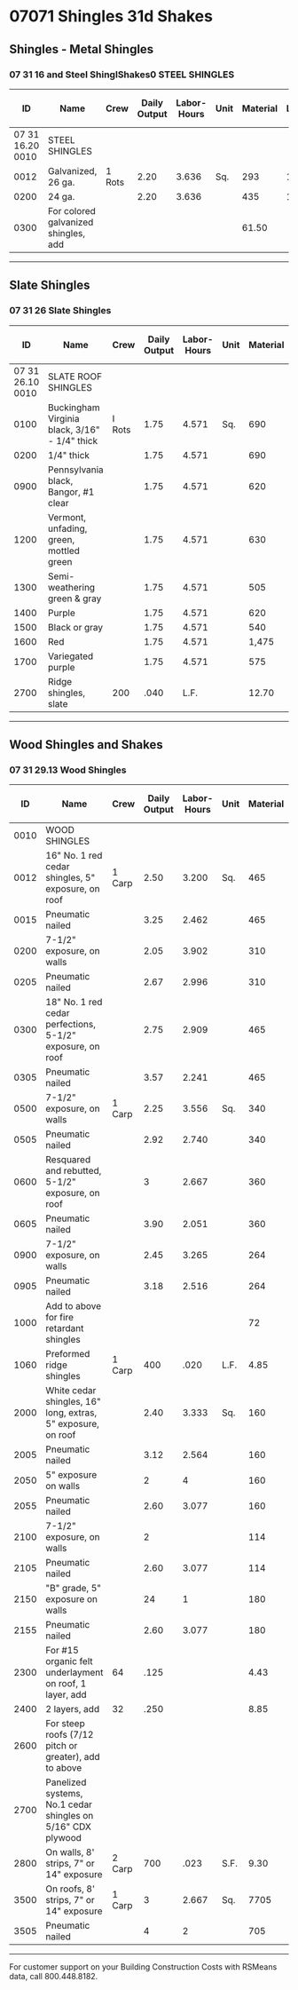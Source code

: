 # 07071 Shingles 31d Shakes

## Shingles - Metal Shingles

### 07 31 16 and Steel ShinglShakes0 STEEL SHINGLES

| ID    | Name                                                                 | Crew   | Daily Output | Labor-Hours | Unit | Material | Labor      | Equipment | Total   | Total Incl O&P |
|-------|----------------------------------------------------------------------|--------|--------------|-------------|------|----------|------------|-----------|---------|----------------|
| 07 31 16.20 0010 | STEEL SHINGLES                                                     |        |              |             |      |          |            |           |         |                |
| 0012  | Galvanized, 26 ga.                                                   | 1 Rots | 2.20         | 3.636       | Sq.  | 293      | 180        |           | 473     | 610            |
| 0200  | 24 ga.                                                               |        | 2.20         | 3.636       |      | 435      | 180        |           | 615     | 770            |
| 0300  | For colored galvanized shingles, add                                 |        |              |             |      | 61.50    |            |           | 61.50   | 67.5           |

---

## Slate Shingles

### 07 31 26 Slate Shingles

| ID    | Name                                                                 | Crew   | Daily Output | Labor-Hours | Unit | Material | Labor      | Equipment | Total   | Total Incl O&P |
|-------|----------------------------------------------------------------------|--------|--------------|-------------|------|----------|------------|-----------|---------|----------------|
| 07 31 26.10 0010 | SLATE ROOF SHINGLES                                                |        |              |             |      |          |            |           |         |                |
| 0100  | Buckingham Virginia black, 3/16" - 1/4" thick                       | I Rots | 1.75         | 4.571       | Sq.  | 690      | 222222222  |           | 917     | 1,125          |
| 0200  | 1/4" thick                                                          |        | 1.75         | 4.571       |      | 690      |            |           | 917     | 1,125          |
| 0900  | Pennsylvania black, Bangor, #1 clear                                |        | 1.75         | 4.571       |      | 620      |            |           | 847     | 1,050          |
| 1200  | Vermont, unfading, green, mottled green                             |        | 1.75         | 4.571       |      | 630      |            |           | 857     | 1,075          |
| 1300  | Semi-weathering green & gray                                        |        | 1.75         | 4.571       |      | 505      |            |           | 732     | 925            |
| 1400  | Purple                                                              |        | 1.75         | 4.571       |      | 620      |            |           | 847     | 1,050          |
| 1500  | Black or gray                                                       |        | 1.75         | 4.571       |      | 540      |            |           | 767     | 965            |
| 1600  | Red                                                                 |        | 1.75         | 4.571       |      | 1,475    |            |           | 1,702   | 1,975          |
| 1700  | Variegated purple                                                   |        | 1.75         | 4.571       |      | 575      |            |           | 802     | 1,000          |
| 2700  | Ridge shingles, slate                                               | 200    | .040         | L.F.        |      | 12.70    | 1.98       |           | 14.68   | 17.            |

---

## Wood Shingles and Shakes

### 07 31 29.13 Wood Shingles

| ID    | Name                                                                 | Crew   | Daily Output | Labor-Hours | Unit | Material | Labor      | Equipment | Total   | Total Incl O&P |
|-------|----------------------------------------------------------------------|--------|--------------|-------------|------|----------|------------|-----------|---------|----------------|
| 0010  | WOOD SHINGLES                                                        |        |              |             |      |          |            |           |         |                |
| 0012  | 16" No. 1 red cedar shingles, 5" exposure, on roof                   | 1 Carp | 2.50         | 3.200       | Sq.  | 465      | 180        |           | 645     | 780            |
| 0015  | Pneumatic nailed                                                     |        | 3.25         | 2.462       |      | 465      | 139        |           | 604     | 715            |
| 0200  | 7-1/2" exposure, on walls                                            |        | 2.05         | 3.902       |      | 310      | 220        |           | 530     | 665            |
| 0205  | Pneumatic nailed                                                     |        | 2.67         | 2.996       |      | 310      | 169        |           | 479     | 590            |
| 0300  | 18" No. 1 red cedar perfections, 5-1/2" exposure, on roof            |        | 2.75         | 2.909       |      | 465      | 164        |           | 629     | 755            |
| 0305  | Pneumatic nailed                                                     |        | 3.57         | 2.241       |      | 465      | 126        |           | 591     | 700            |
| 0500  | 7-1/2" exposure, on walls                                            | 1 Carp | 2.25         | 3.556       | Sq.  | 340      | 200        |           | 540     | 675            |
| 0505  | Pneumatic nailed                                                     |        | 2.92         | 2.740       |      | 340      | 154        |           | 494     | 605            |
| 0600  | Resquared and rebutted, 5-1/2" exposure, on roof                     |        | 3            | 2.667       |      | 360      | 150        |           | 510     | 620            |
| 0605  | Pneumatic nailed                                                     |        | 3.90         | 2.051       |      | 360      | 115        |           | 475     | 565            |
| 0900  | 7-1/2" exposure, on walls                                            |        | 2.45         | 3.265       |      | 264      | 184        |           | 448     | 565            |
| 0905  | Pneumatic nailed                                                     |        | 3.18         | 2.516       |      | 264      | 142        |           | 406     | 500            |
| 1000  | Add to above for fire retardant shingles                             |        |              |             |      | 72       |            |           | 72      | 79             |
| 1060  | Preformed ridge shingles                                             | 1 Carp | 400          | .020        | L.F. | 4.85     | 1.13       |           | 5.98    | 7.0            |
| 2000  | White cedar shingles, 16" long, extras, 5" exposure, on roof         |        | 2.40         | 3.333       | Sq.  | 160      | 188        |           | 3481    | 455            |
| 2005  | Pneumatic nailed                                                     |        | 3.12         | 2.564       |      | 160      | 144        |           | 304     | 390            |
| 2050  | 5" exposure on walls                                                 |        | 2            | 4           |      | 160      | 225        |           | 385     | 510            |
| 2055  | Pneumatic nailed                                                     |        | 2.60         | 3.077       |      | 160      | 173        |           | 333     | 435            |
| 2100  | 7-1/2" exposure, on walls                                            |        | 2            |             |      | 114      | 225        |           | 339     | 460            |
| 2105  | Pneumatic nailed                                                     |        | 2.60         | 3.077       |      | 114      | 173        |           | 287     | 385            |
| 2150  | "B" grade, 5" exposure on walls                                      |        | 24           | 1           |      | 180      | 225        |           | 405     | 535            |
| 2155  | Pneumatic nailed                                                     |        | 2.60         | 3.077       |      | 180      | 173        |           | 353     | 455            |
| 2300  | For #15 organic felt underlayment on roof, 1 layer, add              | 64     | .125         |             |      | 4.43     | 7.05       |           | 11.48   | 15.3           |
| 2400  | 2 layers, add                                                        | 32     | .250         |             |      | 8.85     | 14.10      |           | 22.95   | 31             |
| 2600  | For steep roofs (7/12 pitch or greater), add to above                |        |              |             |      |          | 50%        |           |         |                |
| 2700  | Panelized systems, No.1 cedar shingles on 5/16" CDX plywood          |        |              |             |      |          |            |           |         |                |
| 2800  | On walls, 8' strips, 7" or 14" exposure                             | 2 Carp | 700          | .023        | S.F. | 9.30     | 1.29       |           | 10.59   | 12.1           |
| 3500  | On roofs, 8' strips, 7" or 14" exposure                             | 1 Carp | 3            | 2.667       | Sq.  | 7705     | 150        |           | 855     | 1,000          |
| 3505  | Pneumatic nailed                                                     |        | 4            | 2           |      | 705      | 113        |           | 818     | 950            |

---

For customer support on your Building Construction Costs with RSMeans data, call 800.448.8182.
